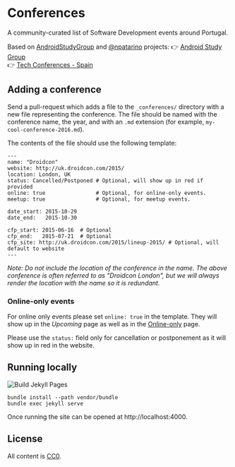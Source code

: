 Conferences
===========

A community-curated list of Software Development events around Portugal.


Based on [AndroidStudyGroup](https://github.com/AndroidStudyGroup/conferences) and [@npatarino](https://github.com/npatarino/) projects:
👉 [Android Study Group](https://github.com/AndroidStudyGroup/conferences)  
👉 [Tech Conferences - Spain](https://github.com/npatarino/tech-conferences-spain)


Adding a conference
-------------------

Send a pull-request which adds a file to the `_conferences/` directory
with a new file representing the conference. The file should be named
with the conference name, the year, and with an `.md` extension (for
example, `my-cool-conference-2016.md`).

The contents of the file should use the following template:
```
---
name: "Droidcon"
website: http://uk.droidcon.com/2015/
location: London, UK
status: Cancelled/Postponed # Optional, will show up in red if provided
online: true                # Optional, for online-only events.
meetup: true                # Optional, for meetup events.

date_start: 2015-10-29
date_end:   2015-10-30

cfp_start: 2015-06-16  # Optional
cfp_end:   2015-07-21  # Optional
cfp_site: http://uk.droidcon.com/2015/lineup-2015/ # Optional, will default to website
---
```

*Note: Do not include the location of the conference in the name. The above conference is often referred to as "Droidcon London", but we will always render the location with the name so it is redundant.*

### Online-only events

For online only events please set `online: true` in the template. They will show up in the _Upcoming_ page as well as in the [Online-only](http://androidstudygroup.github.io/conferences/online.html) page.

Please use the `status:` field only for cancellation or postponement as it will show up in red in the website.

Running locally
---------------
![Build Jekyll Pages](https://github.com/cmota/tech-events-portugal/workflows/Build%20Jekyll%20Pages/badge.svg)

```
bundle install --path vendor/bundle
bundle exec jekyll serve
```

Once running the site can be opened at http://localhost:4000.


License
-------

All content is [CC0][1].


 [1]: https://creativecommons.org/publicdomain/zero/1.0/

